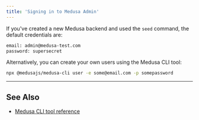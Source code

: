 ```yaml
---
title: 'Signing in to Medusa Admin'
---
```


If you've created a new Medusa backend and used the `seed` command, the default credentials are:

```bash noReport
email: admin@medusa-test.com
password: supersecret
```

Alternatively, you can create your own users using the Medusa CLI tool:

```bash
npx @medusajs/medusa-cli user -e some@email.com -p somepassword
```

---

## See Also

- [Medusa CLI tool reference](../cli/reference.mdx)
